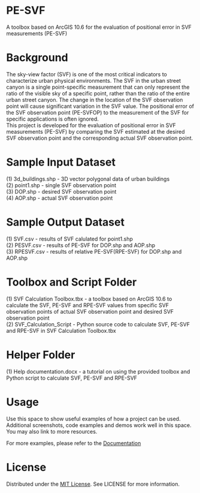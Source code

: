 # PE-SVF
A toolbox based on ArcGIS 10.6 for the evaluation of positional error in SVF measurements (PE-SVF)

# Background
The sky-view factor (SVF) is one of the most critical indicators to characterize urban physical environments. The SVF in the urban street canyon is a single point-specific measurement that can only represent the ratio of the visible sky of a specific point, rather than the ratio of the entire urban street canyon. The change in the location of the SVF observation point will cause significant variation in the SVF value. The positional error of the SVF observation point (PE-SVFOP) to the measurement of the SVF for specific applications is often ignored.  
This project is developed for the evaluation of positional error in SVF measurements (PE-SVF) by comparing the SVF estimated at the desired SVF observation point and the corresponding actual SVF observation point.

# Sample Input Dataset
(1) 3d_buildings.shp - 3D vector polygonal data of urban buildings   
(2) point1.shp - single SVF observation point   
(3) DOP.shp - desired SVF observation point   
(4) AOP.shp - actual SVF observation point

# Sample Output Dataset
(1) SVF.csv - results of SVF calulated for point1.shp  
(2) PESVF.csv - results of PE-SVF for DOP.shp and AOP.shp  
(3) RPESVF.csv - results of relative PE-SVF(RPE-SVF) for DOP.shp and AOP.shp     

# Toolbox and Script Folder
(1) SVF Calculation Toolbox.tbx - a toolbox based on ArcGIS 10.6 to calculate the SVF, PE-SVF and RPE-SVF values from specific SVF observation points of actual SVF observation point and desired SVF observation point  
(2) SVF_Calculation_Script - Python source code to calculate SVF, PE-SVF and RPE-SVF in SVF Calculation Toolbox.tbx  

# Helper Folder
(1) Help documentation.docx - a tutorial on using the provided toolbox and Python script to calculate SVF, PE-SVF and RPE-SVF

# Usage
Use this space to show useful examples of how a project can be used. Additional screenshots, code examples and demos work well in this space. You may also link to more resources.

For more examples, please refer to the [Documentation](https://github.com/encyclopedia1998/PE-SVF/tree/main/Helper)

# License
Distributed under the [MIT License](https://choosealicense.com/licenses/mit/). See LICENSE for more information.

